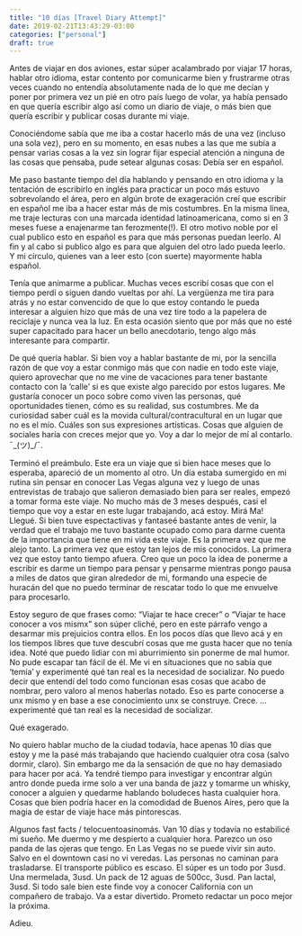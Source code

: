 ```yaml
---
title: "10 días [Travel Diary Attempt]"
date: 2019-02-21T13:43:29-03:00
categories: ["personal"]
draft: true
---
```

Antes de viajar en dos aviones, estar súper acalambrado por viajar 17 horas, hablar otro idioma, estar contento por comunicarme bien y frustrarme otras veces cuando no entendía absolutamente nada de lo que me decían y poner por primera vez un pié en otro país luego de volar, ya había pensado en que quería escribir algo así como un diario de viaje, o más bien que quería escribir y publicar cosas durante mi viaje.

Conociéndome sabía que me iba a costar hacerlo más de una vez (incluso una sola vez), pero en su momento, en esas nubes a las que me subía a pensar varias cosas a la vez sin lograr fijar especial atención a ninguna de las cosas que pensaba, pude setear algunas cosas:
Debía ser en español.

Me paso bastante tiempo del día hablando y pensando en otro idioma y la tentación de escribirlo en inglés para practicar un poco más estuvo sobrevolando el área, pero en algún brote de exageración creí que escribir en español me iba a hacer estar más de mis costumbres. En la misma línea, me traje lecturas con una marcada identidad latinoamericana, como si en 3 meses fuese a enajenarme tan ferozmente(!). El otro motivo noble por el cual publico esto en español es para que más personas puedan leerlo. Al fin y al cabo si publico algo es para que alguien del otro lado pueda leerlo. Y mi círculo, quienes van a leer esto (con suerte) mayormente habla español.

Tenía que animarme a publicar.
Muchas veces escribí cosas que con el tiempo perdí o siguen dando vueltas por ahí. La vergüenza me tira para atrás y no estar convencido de que lo que estoy contando le pueda interesar a alguien hizo que más de una vez tire todo a la papelera de reciclaje y nunca vea la luz. En esta ocasión siento que por más que no esté super capacitado para hacer un bello anecdotario, tengo algo más interesante para compartir.

De qué quería hablar.
Si bien voy a hablar bastante de mi, por la sencilla razón de que voy a estar conmigo más que con nadie en todo este viaje, quiero aprovechar que no me vine de vacaciones para tener bastante contacto con la ‘calle’ si es que existe algo parecido por estos lugares. Me gustaría conocer un poco sobre como viven las personas, qué oportunidades tienen, cómo es su realidad, sus costumbres. Me da curiosidad saber cuál es la movida cultural/contracultural en un lugar que no es el mío. Cuáles son sus expresiones artísticas. Cosas que alguien de sociales haría con creces mejor que yo. Voy a dar lo mejor de mí al contarlo. ¯\_(ツ)_/¯.

Terminó el preámbulo.
Este era un viaje que si bien hace meses que lo esperaba, apareció de un momento al otro. Un día estaba sumergido en mi rutina sin pensar en conocer Las Vegas alguna vez y luego de unas entrevistas de trabajo que salieron demasiado bien para ser reales, empezó a tomar forma este viaje. No mucho más de 3 meses después, casi el tiempo que voy a estar en este lugar trabajando, acá estoy. Mirá Ma! Llegué.
Si bien tuve espectactivas y fantaseé bastante antes de venir, la verdad que el trabajo me tuvo bastante ocupado como para darme cuenta de la importancia que tiene en mi vida este viaje. Es la primera vez que me alejo tanto. La primera vez que estoy tan lejos de mis conocidos. La primera vez que estoy tanto tiempo afuera. Creo que un poco la idea de ponerme a escribir es darme un tiempo para pensar y pensarme mientras pongo pausa a miles de datos que giran alrededor de mi, formando una especie de huracán del que no puedo terminar de rescatar todo lo que me envuelve para procesarlo.

Estoy seguro de que frases como: “Viajar te hace crecer” o “Viajar te hace conocer a vos mismx” son súper cliché, pero en este párrafo vengo a desarmar mis prejuicios contra ellos. En los pocos días que llevo acá y en los tiempos libres que tuve descubrí cosas que me gusta hacer que no tenía idea. Noté que puedo lidiar con mi aburrimiento sin ponerme de mal humor. No pude escapar tan fácil de él. Me vi en situaciones que no sabía que ‘temía’ y experimenté qué tan real es la necesidad de socializar. No puedo decir que entendí del todo como funcionan esas cosas que acabo de nombrar, pero valoro al menos haberlas notado. Eso es parte conocerse a unx mismo y en base a ese conocimiento unx se construye. Crece.
…experimenté qué tan real es la necesidad de socializar.

Qué exagerado.

No quiero hablar mucho de la ciudad todavía, hace apenas 10 días que estoy y me la pasé más trabajando que haciendo cualquier otra cosa (salvo dormir, claro). Sin embargo me da la sensación de que no hay demasiado para hacer por acá. Ya tendré tiempo para investigar y encontrar algún antro donde pueda irme solo a ver una banda de jazz y tomarme un whisky, conocer a alguien y quedarme hablando boludeces hasta cualquier hora. Cosas que bien podría hacer en la comodidad de Buenos Aires, pero que la magia de estar de viaje hace más pintorescas.

Algunos fast facts / telocuentoasinomás.
Van 10 días y todavía no estabilicé mi sueño. Me duermo y me despierto a cualquier hora. Parezco un oso panda de las ojeras que tengo.
En Las Vegas no se puede vivir sin auto. Salvo en el downtown casi no vi veredas. Las personas no caminan para trasladarse. El transporte público es escaso.
El súper es un todo por 3usd. Una mermelada, 3usd. Un pack de 12 aguas de 500cc, 3usd. Pan lactal, 3usd.
Si todo sale bien este finde voy a conocer California con un compañero de trabajo. Va a estar divertido.
Prometo redactar un poco mejor la próxima.

Adieu.

